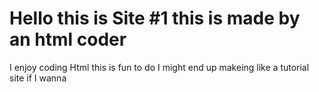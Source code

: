 # Hello this is Site #1 this is made by an html coder
<P>I enjoy coding Html this is fun to do I might end up makeing like a tutorial site if I wanna</P>
